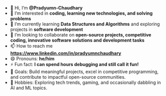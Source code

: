 - 👋 Hi, I’m **@Pradyumn-Chaudhary**  
- 👀 I’m interested in **coding, learning new technologies, and solving problems**  
- 🌱 I’m currently learning **Data Structures and Algorithms** and exploring projects in **software development** 
- 💞️ I’m looking to collaborate on **open-source projects, competitive coding, innovative software solutions and development tasks**  
- 📫 How to reach me **https://www.linkedin.com/in/pradyumnchaudhary**  
- 😄 Pronouns: **he/him**  
- ⚡ Fun fact: **I can spend hours debugging and still call it fun!**  
- 🎯 Goals: Build meaningful projects, excel in competitive programming, and contribute to impactful open-source communities.
- 🧩 Hobbies: Exploring tech trends, gaming, and occasionally dabbling in AI and ML topics.

<!---
Pradyumn-Chaudhary/Pradyumn-Chaudhary is a ✨ special ✨ repository because its `README.md` (this file) appears on your GitHub profile.
You can click the Preview link to take a look at your changes.
--->
